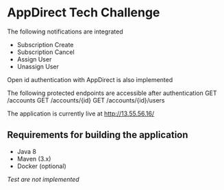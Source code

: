 AppDirect Tech Challenge
===============================
The following notifications are integrated
- Subscription Create
- Subscription Cancel
- Assign User
- Unassign User

Open id authentication with AppDirect is also implemented

The following protected endpoints are accessible after authentication
GET /accounts
GET /accounts/{id}
GET /accounts/{id}/users

The application is currently live at http://13.55.56.16/

Requirements for building the application
---
- Java 8
- Maven (3.x)
- Docker (optional)

*Test are not implemented*
